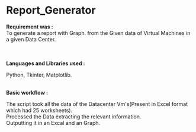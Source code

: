 # Report_Generator

<b>Requirement was :</b><br>
To generate a report with Graph. from the Given data of Virtual Machines in a given Data Center.

<br><br>
<b>Languages and Libraries used :</b>

Python, Tkinter, Matplotlib.
<br><br>


<b>Basic workflow :</b>

The script took all the data of the Datacenter Vm's(Present in Excel format which had 25 worksheets).<br>
Processed the Data extracting the relevant information.<br>
Outputting it in an Excal and an Graph.









